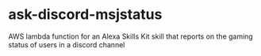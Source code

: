 # ask-discord-msjstatus
AWS lambda function for an Alexa Skills Kit skill that reports on the gaming status of users in a discord channel
